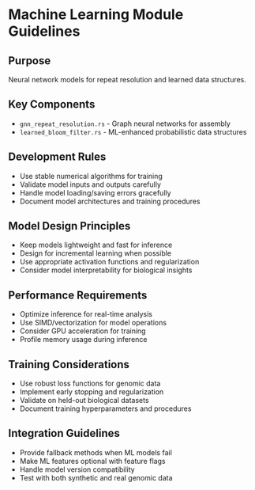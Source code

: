 # Machine Learning Module Guidelines

## Purpose
Neural network models for repeat resolution and learned data structures.

## Key Components
- `gnn_repeat_resolution.rs` - Graph neural networks for assembly
- `learned_bloom_filter.rs` - ML-enhanced probabilistic data structures

## Development Rules
- Use stable numerical algorithms for training
- Validate model inputs and outputs carefully
- Handle model loading/saving errors gracefully
- Document model architectures and training procedures

## Model Design Principles
- Keep models lightweight and fast for inference
- Design for incremental learning when possible
- Use appropriate activation functions and regularization
- Consider model interpretability for biological insights

## Performance Requirements
- Optimize inference for real-time analysis
- Use SIMD/vectorization for model operations
- Consider GPU acceleration for training
- Profile memory usage during inference

## Training Considerations
- Use robust loss functions for genomic data
- Implement early stopping and regularization
- Validate on held-out biological datasets
- Document training hyperparameters and procedures

## Integration Guidelines
- Provide fallback methods when ML models fail
- Make ML features optional with feature flags
- Handle model version compatibility
- Test with both synthetic and real genomic data